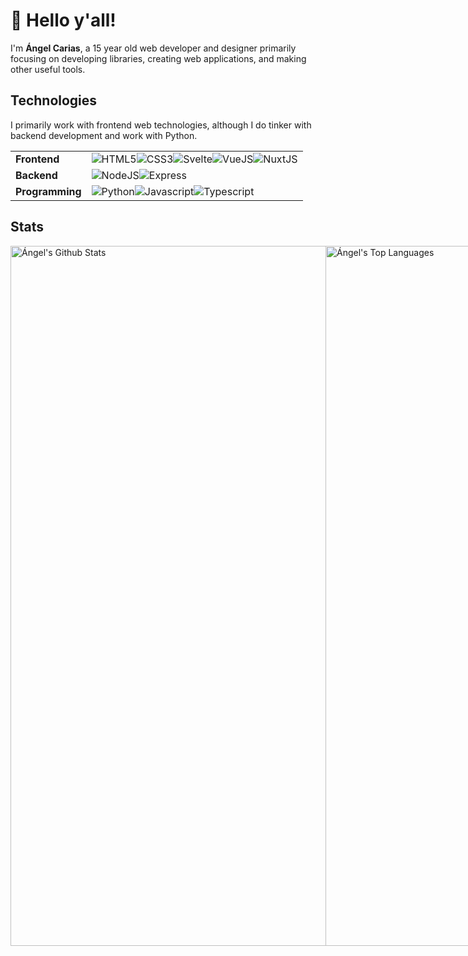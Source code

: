 # 🏓 Hello y'all!

I'm **Ángel Carias**, a 15 year old web developer and designer primarily focusing on developing libraries, creating web applications, and making other useful tools.

## Technologies

I primarily work with frontend web technologies, although I do tinker with backend development and work with Python.

<table>
  <tr>
    <td><b>Frontend</b></td>
    <td style="display: flex">
      <img src="https://img.shields.io/badge/html5-%23E34F26.svg?style=for-the-badge&logo=html5&logoColor=white" title="HTML5" />
      <img src="https://img.shields.io/badge/css3-%231572B6.svg?style=for-the-badge&logo=css3&logoColor=white" title="CSS3" />
      <img src="https://img.shields.io/badge/svelte-%23f1413d?style=for-the-badge&logo=svelte&logoColor=white" title="Svelte" />
      <img src="https://img.shields.io/badge/vuejs-%2335495e.svg?style=for-the-badge&logo=vuedotjs&logoColor=%234FC08D" title="VueJS" />
      <img src="https://img.shields.io/badge/Nuxt-002E3B?style=for-the-badge&logo=nuxtdotjs&logoColor=#00DC82" title="NuxtJS" />
    </td>
  </tr>
  <tr>
    <td><b>Backend</b></td>
    <td style="display: flex">
      <img src="https://img.shields.io/badge/node.js-6DA55F?style=for-the-badge&logo=node.js&logoColor=white" title="NodeJS" />
      <img src="https://img.shields.io/badge/express.js-%23404d59?style=for-the-badge&logo=express&logoColor=%2361DAFB" title="Express" />
    </td>
  </tr>
  <tr>
    <td><b>Programming</b></td>
    <td style="display: flex">
      <img src="https://img.shields.io/badge/python-3670A0?style=for-the-badge&logo=python&logoColor=ffdd54" title="Python" />
      <img src="https://img.shields.io/badge/javascript-%23323330.svg?style=for-the-badge&logo=javascript&logoColor=%23F7DF1E" title="Javascript" />
      <img src="https://img.shields.io/badge/typescript-%23007ACC.svg?style=for-the-badge&logo=typescript&logoColor=white" title="Typescript" />
    </td>
</table>

## Stats

<div style="display: flex">
  <img src="https://github-readme-stats.vercel.app/api?username=aescarias&theme=vue-dark&show_icons=true&hide_border=true" 
       alt="Ángel's Github Stats" 
       style="height: 28vh" />
  <img src="https://github-readme-stats.vercel.app/api/top-langs/?username=aescarias&theme=vue-dark&layout=compact&hide_border=true" 
       alt="Ángel's Top Languages" 
       style="height: 28vh" />
</div>
